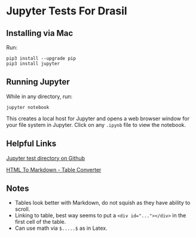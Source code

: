 # Jupyter Tests For Drasil

## Installing via Mac

Run:
```
pip3 install --upgrade pip
pip3 install jupyter
```


## Running Jupyter

While in any directory, run:
```
jupyter notebook
```

This creates a local host for Jupyter and opens a web browser window for your file system in Jupyter.
Click on any `.ipynb` file to view the notebook.


## Helpful Links

[Jupyter test directory on Github](https://github.com/JacquesCarette/Drasil/tree/jupInit/People/DanScime/Jupyter-Tests)

[HTML To Markdown - Table Converter](https://jmalarcon.github.io/markdowntables/)


## Notes
- Tables look better with Markdown, do not squish as they have ability to scroll.
- Linking to table, best way seems to put a `<div id="..."></div>` in the first cell of the table.
- Can use math via `$.....$` as in Latex.